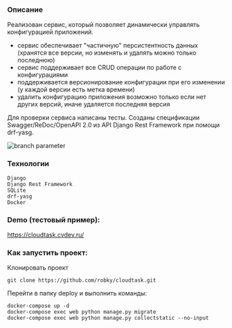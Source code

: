 ### Описание
Реализован сервис, который позволяет динамически управлять конфигурацией приложений.
- сервис обеспечивает "частичную" персистентность данных (хранятся все версии, но изменять и удалять можно только последнюю)
- сервис поддерживает все CRUD операции по работе с конфигурациями
- поддерживается версионирование конфигурации при его изменении (у каждой версии есть метка времени)
- удалить конфигурацию приложения возможно только если нет других версий, иначе удаляется последняя версия

Для проверки сервиса написаны тесты.
Созданы спецификации Swagger/ReDoc/OpenAPI 2.0 из API Django Rest Framework при помощи drf-yasg.

![branch parameter](https://github.com/robky/cloudtask/actions/workflows/tests.yml/badge.svg)

### Технологии
```
Django
Django Rest Framework
SQLite
drf-yasg
Docker
```

### Demo (тестовый пример):

https://cloudtask.cvdev.ru/


### Как запустить проект:
Клонировать проект
```
git clone https://github.com/robky/cloudtask.git
```

Перейти в папку deploy и выполнить команды:
```
docker-compose up -d
docker-compose exec web python manage.py migrate
docker-compose exec web python manage.py collectstatic --no-input
```


